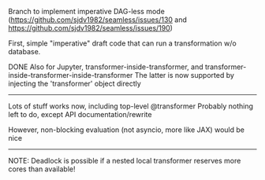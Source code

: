 Branch to implement imperative DAG-less mode 
(https://github.com/sjdv1982/seamless/issues/130 and https://github.com/sjdv1982/seamless/issues/190)

First, simple "imperative" draft code that can run a transformation w/o database.

DONE
Also for Jupyter, transformer-inside-transformer, and transformer-inside-transformer-inside-transformer
The latter is now supported by injecting the 'transformer' object directly

******************
Lots of stuff works now, including top-level @transformer
Probably nothing left to do, except API documentation/rewrite

However, non-blocking evaluation (not asyncio, more like JAX) would be nice
******************

NOTE: Deadlock is possible if a nested local transformer reserves more cores than available!